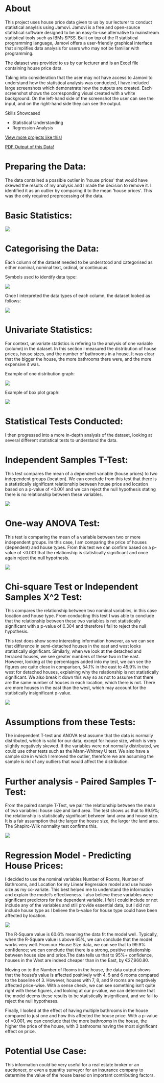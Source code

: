 # About

This project uses house price data given to us by our lecturer to conduct statistical anaylsis using Jamovi. Jamovi is a free and open-source statistical software designed to be an easy-to-use alternative to mainstream statistical tools such as IBMs SPSS. Built on top of the R statistical programming language, Jamovi offers a user-friendly graphical interface that simplifies data analysis for users who may not be familiar with programming.

The dataset was provided to us by our lecturer and is an Excel file containing house price data.

Taking into consideration that the user may not have access to Jamovi to understand how the statistical analysis was conducted, I have included large screenshots which demonstrate how the outputs are created. Each screenshot shows the corresponding visual created with a white background. On the left-hand side of the screenshot the user can see the input, and on the right-hand side they can see the output.

Skills Showcased

-   Statistical Understanding
-   Regression Analysis

[View more projects like this!](https://jeff-bow.github.io/)

[PDF Output of this Data!]([https://jeff-bow.github.io/](https://github.com/jeff-bow/House-Price-Statistics/blob/main/Regression%20Output.pdf))

# Preparing the Data:

The data contained a possible outlier in 'house prices' that would have skewed the results of my analysis and I made the decision to remove it. I identified it as an outlier by comparing it to the mean 'house prices'. This was the only required preprocessing of the data.

# Basic Statistics: 

![](images/descriptives.png)

# Categorising the Data:

Each column of the dataset needed to be understood and categorised as either nominal, nominal text, ordinal, or continuous.

Symbols used to identify data type:

![](images/data_types.png)

Once I interpreted the data types of each column, the dataset looked as follows:

![](images/data_sample.png)

# Univariate Statistics:

For context, univariate statistics is refering to the analysis of one variable (column) in the dataset. In this section I measured the distribution of house prices, house sizes, and the number of bathrooms in a house. It was clear that the bigger the house, the more bathrooms there were, and the more expensive it was.

Example of one distribution graph:

![](images/house_size_distribution.png)

Example of box plot graph:

![](images/house_size_rooms_boxplot.png)

# Statistical Tests Conducted:

I then progressed into a more in-depth analysis of the dataset, looking at several different statistical tests to understand the data.

# Independent Samples T-Test:

This test compares the mean of a dependent variable (house prices) to two independent groups (location). We can conclude from this test that there is a statistically significant relationship between house price and location based on a p-value of <0.001 and we can reject the null hypothesis stating there is no relationship between these variables. 

![](images/independent_samples_t_test.png)

# One-way ANOVA Test:

This test is comparing the mean of a variable between two or more independent groups. Im this case, I am comparing the price of houses (dependent) and house types. From this test we can confirm based on a p-value of <0.001 that the relationship is statistically significant and once again reject the null hypothesis. 

![](images/one_way_anova.png)

# Chi-square Test or Independent Samples X^2 Test:

This compares the relationship between two nominal variables, in this case location and house type. From conducting this test I was able to conclude that the relationship between these two variables is not statistically significant with a p-value of 0.304 and therefore I fail to reject the null hypothesis. 

This test does show some interesting information however, as we can see that difference in semi-detached houses in the east and west looks statistically significant. Similarly, when we look at the detached and terraced houses, we see greater numbers of these two in the east. However, looking at the percentages added into my test, we can see the figures are quite close in comparison, 54.1% in the east to 45.9% in the west for detached houses, explaining why the relationship is not statistically significant. We also break it down this way so as not to assume that there are the same number of houses in each location, which there is not. There are more houses in the east than the west, which may account for the statistically insignificant p-value.

![](images/contingency_tables.png)

# Assumptions from these Tests:

The independent T-test and ANOVA test assume that the data is normally distributed, which is valid for our data, except for house size, which is very slightly negatively skewed. If the variables were not normally distributed, we could use other tests such as the Mann-Whitney U test. We also have a sample size in which I removed the outlier, therefore we are assuming the sample is rid of any outliers that would affect the distribution. 


# Further analysis - Paired Samples T-Test:

From the paired sample T-Test, we pair the relationship between the mean of two variables: house size and land area. The test shows us that to 99.9%; the relationship is statistically significant between land area and house size. It is a fair assumption that the larger the house size, the larger the land area. The Shapiro-Wilk normality test confirms this. 

![](images/paired_samples_t_test.png)

# Regression Model - Predicting House Prices:

I decided to use the nominal variables Number of Rooms, Number of Bathrooms, and Location for my Linear Regression model and use house size as my co-variate. This best helped me to understand the information and explain the model’s effectiveness. I also believe these variables were significant predictors for the dependent variable. I felt I could include or not include any of the variables and still provide essential data, but I did not include house type as I believe the b-value for house type could have been affected by location. 

![](images/linear_regression.png)

The R-Square value is 60.6% meaning the data fit the model well. Typically, when the R-Square value is above 65%, we can conclude that the model works very well. From our House Size data, we can see that to 99.9% confidence; we can conclude that there is a strong, positive relationship between house size and price.The data tells us that to 95%+ confidence, houses in the West are indeed cheaper than in the East, by €27,960.80.

Moving on to the Number of Rooms in the house, the data output shows that the house’s value is affected positively with 4, 5 and 6 rooms compared to the baseline of 3. However, houses with 7, 8, and 9 rooms are negatively affected price-wise. With a sense check, we can see something isn’t quite right with these figures, and looking at our p-value, we can determine that the model deems these results to be statistically insignificant, and we fail to reject the null hypotheses. 

Finally, I looked at the effect of having multiple bathrooms in the house compared to just one and how this affected the house price. With a p-value of <0.001, we can conclude that the more bathrooms in the house, the higher the price of the house, with 3 bathrooms having the most significant effect on price. 

# Potential Use Case:

This information could be very useful for a real estate broker or an auctioneer, or even a quantity surveyor for an insurance company to determine the value of the house based on important contributing factors. 
